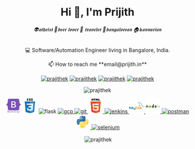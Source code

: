 <h1 align="center">Hi 👋, I'm Prijith</h1>
<h6 align="center">👽𝖆𝖙𝖍𝖊𝖎𝖘𝖙 🍺𝖇𝖊𝖊𝖗 𝖑𝖔𝖛𝖊𝖗 🏇 𝖙𝖗𝖆𝖛𝖊𝖑𝖊𝖗 👷𝖇𝖆𝖓𝖌𝖆𝖑𝖔𝖗𝖊𝖆𝖓 🏠𝖐𝖆𝖓𝖓𝖚𝖗𝖎𝖆𝖓</h6>
<p align="center">💻 Software/Automation Engineer living in  Bangalore, India.
<p align="center">📫 How to reach me **email@prijith.in**</p>
<p align="center">
<a href="https://twitter.com/prajithek" target="blank"><img align="center" src="https://assets.dryicons.com/uploads/icon/svg/10881/fb4129ab-fec0-45d3-aa13-f6b6b2fe6d58.svg" alt="prajithek" height="30" width="40" /></a>
<a href="https://linkedin.com/in/prajithek" target="blank"><img align="center" src="https://assets.dryicons.com/uploads/icon/svg/10805/9602c83f-e7f8-4e9d-8e1a-9499c75d283a.svg" alt="prajithek" height="30" width="40" /></a>
<a href="https://fb.com/prajithek" target="blank"><img align="center" src="https://assets.dryicons.com/uploads/icon/svg/10877/ed330be8-1da2-4e41-9aa3-1bec396857e7.svg" alt="prajithek" height="30" width="40" /></a>
<a href="https://instagram.com/prajithek" target="blank"><img align="center" src="https://assets.dryicons.com/uploads/icon/svg/10804/1ffc7844-d97c-4ae0-a6fc-929c415c95dd.svg" alt="prajithek" height="30" width="40" /></a>
</p>

<p align="center"> <img src="https://komarev.com/ghpvc/?username=prajithek&label=Profile%20views&color=0e75b6&style=flat" alt="prajithek" /> </p>

<p align="center"> <img src="https://raw.githubusercontent.com/devicons/devicon/master/icons/bootstrap/bootstrap-plain-wordmark.svg" alt="bootstrap" width="40" height="40"/> <img src="https://raw.githubusercontent.com/devicons/devicon/master/icons/css3/css3-original-wordmark.svg" alt="css3" width="40" height="40"/> <img src="https://www.vectorlogo.zone/logos/pocoo_flask/pocoo_flask-icon.svg" alt="flask" width="40" height="40"/> </a> <a href="https://cloud.google.com" target="_blank" rel="noreferrer"> <img src="https://www.vectorlogo.zone/logos/google_cloud/google_cloud-icon.svg" alt="gcp" width="40" height="40"/> </a> <a href="https://git-scm.com/" target="_blank" rel="noreferrer"> <img src="https://www.vectorlogo.zone/logos/git-scm/git-scm-icon.svg" alt="git" width="40" height="40"/> </a> <a href="https://www.w3.org/html/" target="_blank" rel="noreferrer"> <img src="https://raw.githubusercontent.com/devicons/devicon/master/icons/html5/html5-original-wordmark.svg" alt="html5" width="40" height="40"/> </a> <a href="https://www.jenkins.io" target="_blank" rel="noreferrer"> <img src="https://www.vectorlogo.zone/logos/jenkins/jenkins-icon.svg" alt="jenkins" width="40" height="40"/> </a> <a href="https://www.mysql.com/" target="_blank" rel="noreferrer"> <img src="https://raw.githubusercontent.com/devicons/devicon/master/icons/mysql/mysql-original-wordmark.svg" alt="mysql" width="40" height="40"/> </a> <a href="https://nodejs.org" target="_blank" rel="noreferrer"> <img src="https://raw.githubusercontent.com/devicons/devicon/master/icons/nodejs/nodejs-original-wordmark.svg" alt="nodejs" width="40" height="40"/> </a> <a href="https://postman.com" target="_blank" rel="noreferrer"> <img src="https://www.vectorlogo.zone/logos/getpostman/getpostman-icon.svg" alt="postman" width="40" height="40"/> </a> <a href="https://www.python.org" target="_blank" rel="noreferrer"> <img src="https://raw.githubusercontent.com/devicons/devicon/master/icons/python/python-original.svg" alt="python" width="40" height="40"/> </a> <a href="https://www.selenium.dev" target="_blank" rel="noreferrer"> <img src="https://raw.githubusercontent.com/detain/svg-logos/780f25886640cef088af994181646db2f6b1a3f8/svg/selenium-logo.svg" alt="selenium" width="40" height="40"/> </a> </p>



<p align="center">&nbsp;<img align="center" src="https://github-readme-stats.vercel.app/api?username=prajithek&show_icons=true&locale=en" alt="prajithek" /></p>


